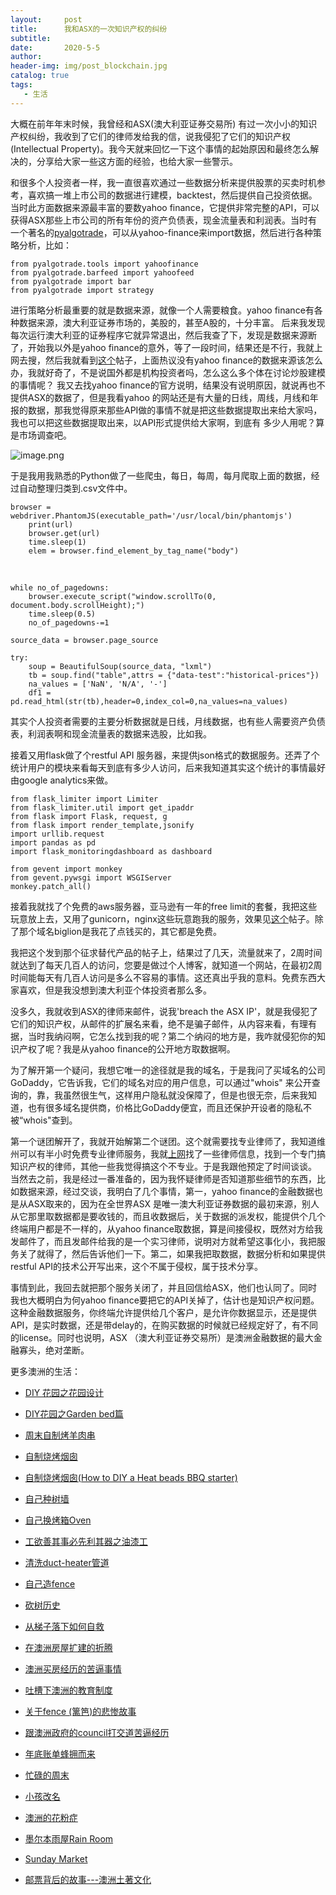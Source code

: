 ```yaml
---
layout:     post
title:      我和ASX的一次知识产权的纠纷
subtitle:   
date:       2020-5-5
author:     
header-img: img/post_blockchain.jpg
catalog: true
tags:
   - 生活			
---
```


大概在前年年末时候，我曾经和ASX(澳大利亚证券交易所) 有过一次小小的知识产权纠纷，我收到了它们的律师发给我的信，说我侵犯了它们的知识产权(Intellectual Property)。我今天就来回忆一下这个事情的起始原因和最终怎么解决的，分享给大家一些这方面的经验，也给大家一些警示。



和很多个人投资者一样，我一直很喜欢通过一些数据分析来提供股票的买卖时机参考，喜欢搞一堆上市公司的数据进行建模，backtest，然后提供自己投资依据。当时此方面数据来源最丰富的要数yahoo finance，它提供非常完整的API，可以获得ASX那些上市公司的所有年份的资产负债表，现金流量表和利润表。当时有一个著名的[pyalgotrade](https://gbeced.github.io/pyalgotrade/)，可以从yahoo-finance来import数据，然后进行各种策略分析，比如：



```
from pyalgotrade.tools import yahoofinance
from pyalgotrade.barfeed import yahoofeed
from pyalgotrade import bar
from pyalgotrade import strategy
```



进行策略分析最重要的就是数据来源，就像一个人需要粮食。yahoo finance有各种数据来源，澳大利亚证券市场的，美股的，甚至A股的，十分丰富。 后来我发现每次运行澳大利亚的证券程序它就异常退出，然后我查了下，发现是数据来源断了，开始我以外是yahoo finance的意外，等了一段时间，结果还是不行，我就上网去搜，然后我就看到[这个](https://forums.whirlpool.net.au/archive/2678938)帖子，上面热议没有yahoo finance的数据来源该怎么办，我就好奇了，不是说国外都是机构投资者吗，怎么这么多个体在讨论炒股建模的事情呢？ 我又去找yahoo finance的官方说明，结果没有说明原因，就说再也不提供ASX的数据了，但是我看yahoo 的网站还是有大量的日线，周线，月线和年报的数据，那我觉得原来那些API做的事情不就是把这些数据提取出来给大家吗，我也可以把这些数据提取出来，以API形式提供给大家啊，到底有 多少人用呢？算是市场调查吧。 



![image.png](https://cdn.steemitimages.com/DQmSckGhcUJGrk7omizF4j52M8MzNnrmDpAX2ggdj249tsm/image.png)



于是我用我熟悉的Python做了一些爬虫，每日，每周，每月爬取上面的数据，经过自动整理归类到.csv文件中。

```
browser = webdriver.PhantomJS(executable_path='/usr/local/bin/phantomjs')                
    print(url)
    browser.get(url)
    time.sleep(1)
    elem = browser.find_element_by_tag_name("body")
```

​    


```
while no_of_pagedowns:
    browser.execute_script("window.scrollTo(0, document.body.scrollHeight);")
    time.sleep(0.5)
    no_of_pagedowns-=1
    
source_data = browser.page_source

try:
    soup = BeautifulSoup(source_data, "lxml")
    tb = soup.find("table",attrs = {"data-test":"historical-prices"})
    na_values = ['NaN', 'N/A', '-']
    df1 = pd.read_html(str(tb),header=0,index_col=0,na_values=na_values)
```

其实个人投资者需要的主要分析数据就是日线，月线数据，也有些人需要资产负债表，利润表啊和现金流量表的数据来选股，比如我。



接着又用flask做了个restful API 服务器，来提供json格式的数据服务。还弄了个统计用户的模块来看每天到底有多少人访问，后来我知道其实这个统计的事情最好由google analytics来做。

```
from flask_limiter import Limiter
from flask_limiter.util import get_ipaddr
from flask import Flask, request, g
from flask import render_template,jsonify
import urllib.request
import pandas as pd
import flask_monitoringdashboard as dashboard

from gevent import monkey
from gevent.pywsgi import WSGIServer
monkey.patch_all()
```

接着我就找了个免费的aws服务器，亚马逊有一年的free limit的套餐，我把这些玩意放上去，又用了gunicorn，nginx这些玩意跑我的服务，效果见[这个](http://engineerman.club/2018/01/18/An-Alternative-to-Yahoo-Finance-API-in-Australian-Share-Market/)帖子。除了那个域名biglion是我花了点钱买的，其它都是免费。



我把这个发到那个征求替代产品的帖子上，结果过了几天，流量就来了，2周时间就达到了每天几百人的访问，您要是做过个人博客，就知道一个网站，在最初2周时间能每天有几百人访问是多么不容易的事情。这还真出乎我的意料。免费东西大家喜欢，但是我没想到澳大利亚个体投资者那么多。



没多久，我就收到ASX的律师来邮件，说我'breach the ASX IP'，就是我侵犯了它们的知识产权，从邮件的扩展名来看，绝不是骗子邮件，从内容来看，有理有据，当时我纳闷啊，它怎么找到我的呢？第二个纳闷的地方是，我咋就侵犯你的知识产权了呢？我是从yahoo finance的公开地方取数据啊。



为了解开第一个疑问，我想它唯一的途径就是我的域名，于是我问了买域名的公司GoDaddy，它告诉我，它们的域名对应的用户信息，可以通过"whois" 来公开查询的，靠，我虽然很生气，这样用户隐私就没保障了，但是也很无奈，后来我知道，也有很多域名提供商，价格比GoDaddy便宜，而且还保护开设者的隐私不被“whois"查到。



第一个谜团解开了，我就开始解第二个谜团。这个就需要找专业律师了，我知道维州可以有半小时免费专业律师服务，我就[上网](https://www.liv.asn.au/find-a-lawyer)找了一些律师信息，找到一个专门搞知识产权的律师，其他一些我觉得搞这个不专业。于是我跟他预定了时间谈谈。 当然去之前，我是经过一番准备的，因为我怀疑律师是否知道那些细节的东西，比如数据来源，经过交谈，我明白了几个事情，第一，yahoo finance的金融数据也是从ASX取来的，因为在全世界ASX 是唯一澳大利亚证券数据的最初来源，别人从它那里取数据都是要收钱的，而且收数据后，关于数据的派发权，能提供个几个终端用户都是不一样的，从yahoo finance取数据，算是间接侵权，既然对方给我发邮件了，而且发邮件给我的是一个实习律师，说明对方就希望这事化小，我把服务关了就得了，然后告诉他们一下。第二，如果我把取数据，数据分析和如果提供restful API的技术公开写出来，这个不属于侵权，属于技术分享。



事情到此，我回去就把那个服务关闭了，并且回信给ASX，他们也认同了。同时我也大概明白为何yahoo finance要把它的API关掉了，估计也是知识产权问题。 这种金融数据服务，你终端允许提供给几个客户，是允许你数据显示，还是提供API，是实时数据，还是带delay的，在购买数据的时候就已经规定好了，有不同的license。同时也说明，ASX （澳大利亚证券交易所）是澳洲金融数据的最大金融寡头，绝对垄断。















更多澳洲的生活：

- [DIY 花园之花园设计](http://livinginau.life/2020/03/30/diy-garden-design/)

- [DIY花园之Garden bed篇](http://livinginau.life/2020/04/17/diy-garden-bed/)

- [周末自制烤羊肉串](http://livinginau.life/2014/03/03/%E5%91%A8%E6%9C%AB%E8%87%AA%E5%88%B6%E7%83%A4%E7%BE%8A%E8%82%89%E4%B8%B2/)

- [自制烧烤烟囱](http://livinginau.life/2014/02/20/%E8%87%AA%E5%88%B6%E7%83%A7%E7%83%A4%E7%83%9F%E5%9B%B1/)

- [自制烧烤烟囱(How to DIY a Heat beads BBQ starter)](https://steemit.com/life/@chenlocus/how-to-diy-a-heat-beads-bbq-starter)

- [自己种树墙](http://livinginau.life/2020/03/10/%E8%87%AA%E5%B7%B1%E7%A7%8D%E6%A0%91%E5%A2%99/)

- [自己换烤箱Oven](http://livinginau.life/2020/02/12/%E8%87%AA%E5%B7%B1%E6%8D%A2oven/)

- [工欲善其事必先利其器之油漆工](http://livinginau.life/2020/04/13/%E5%B7%A5%E6%AC%B2%E5%96%84%E5%85%B6%E4%BA%8B%E5%BF%85%E5%85%88%E5%88%A9%E5%85%B6%E5%99%A8%E4%B9%8B%E6%B2%B9%E6%BC%86%E5%B7%A5/)

- [清洗duct-heater管道](http://livinginau.life/2020/04/08/%E8%87%AA%E5%B7%B1%E5%8A%A8%E6%89%8B%E6%B8%85%E6%B4%97duct-heater%E7%AE%A1%E9%81%93/)

- [自己造fence](http://livinginau.life/2020/01/06/%E7%BB%88%E4%BA%8E%E9%80%A0%E5%A5%BD%E4%BA%86fence/)

- [砍树历史](http://livinginau.life/2019/12/29/%E7%A0%8D%E6%A0%91%E5%8E%86%E5%8F%B2/)

- [从梯子落下如何自救](http://livinginau.life/2020/03/21/%E4%BB%8E%E6%A2%AF%E5%AD%90%E8%90%BD%E4%B8%8B%E5%A6%82%E4%BD%95%E8%87%AA%E6%95%91/)

- [在澳洲房屋扩建的折腾](http://livinginau.life/2020/03/26/%E5%9C%A8%E6%BE%B3%E6%B4%B2%E6%88%BF%E5%B1%8B%E6%89%A9%E5%BB%BA%E7%9A%84%E6%8A%98%E8%85%BE/)

- 
  [澳洲买房经历的苦逼事情](http://livinginau.life/2019/12/18/%E6%BE%B3%E6%B4%B2%E4%B9%B0%E6%88%BF%E7%BB%8F%E5%8E%86%E7%9A%84%E8%8B%A6%E9%80%BC%E4%BA%8B%E6%83%85/)

- 
  [吐槽下澳洲的教育制度](http://livinginau.life/2019/12/13/%E5%90%90%E6%A7%BD%E6%BE%B3%E6%B4%B2%E6%95%99%E8%82%B2%E5%88%B6%E5%BA%A6/)

- [关于fence (篱笆)的悲惨故事](http://livinginau.life/2019/12/01/%E5%85%B3%E4%BA%8Efence%E7%9A%84%E6%82%B2%E6%83%A8%E6%95%85%E4%BA%8B/)

- [跟澳洲政府的council打交道苦逼经历](http://livinginau.life/2019/11/29/%E8%B7%9F%E6%BE%B3%E6%B4%B2%E6%94%BF%E5%BA%9C%E7%9A%84council%E6%89%93%E4%BA%A4%E9%81%93%E8%8B%A6%E9%80%BC%E7%BB%8F%E5%8E%86/)

- [年底账单蜂拥而来](http://livinginau.life/2019/11/29/%E8%B4%A6%E5%8D%95%E8%9C%82%E6%8B%A5%E8%80%8C%E6%9D%A5/)

- [忙碌的周末](http://livinginau.life/2019/11/12/%E5%BF%99%E7%A2%8C%E7%9A%84%E5%91%A8%E6%9C%AB/)

- [小孩改名](http://livinginau.life/2019/11/10/%E5%B0%8F%E5%AD%A9%E6%94%B9%E5%90%8D/)

- [澳洲的花粉症](http://livinginau.life/2018/08/10/%E6%BE%B3%E6%B4%B2%E7%9A%84%E8%8A%B1%E7%B2%89%E7%97%87/)

- [墨尔本雨屋Rain Room](http://livinginau.life/2020/01/13/rain-room/)

- [Sunday Market](http://livinginau.life/2020/01/12/Sunday-Market/)

- [邮票背后的故事---澳洲土著文化](http://livinginau.life/2018/07/10/%E9%82%AE%E7%A5%A8%E8%83%8C%E5%90%8E%E7%9A%84%E6%95%85%E4%BA%8B/)



